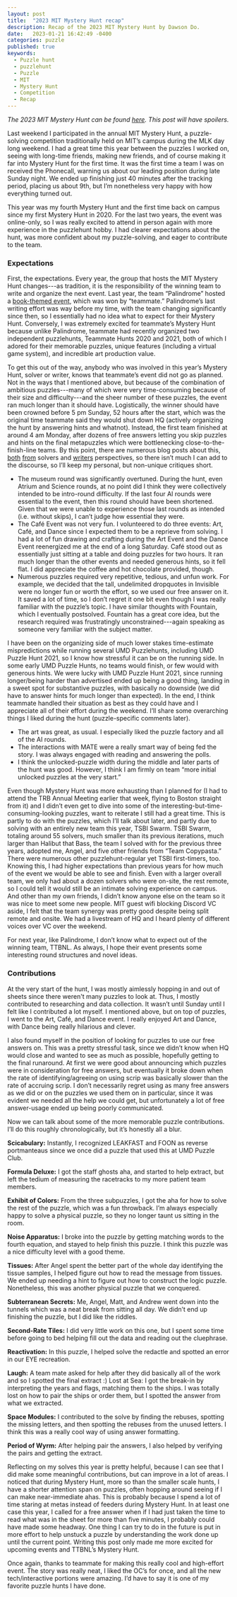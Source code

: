 ```yaml
---
layout: post
title:  "2023 MIT Mystery Hunt recap"
description: Recap of the 2023 MIT Mystery Hunt by Dawson Do.
date:   2023-01-21 16:42:49 -0400
categories: puzzle
published: true
keywords:
  - Puzzle hunt
  - puzzlehunt
  - Puzzle
  - MIT
  - Mystery Hunt
  - Competition
  - Recap
---
```


*The 2023 MIT Mystery Hunt can be found [here](https://interestingthings.museum/). This post will have spoilers.*

Last weekend I participated in the annual MIT Mystery Hunt, a puzzle-solving competition traditionally held on MIT’s campus during the MLK day long weekend. I had a great time this year between the puzzles I worked on, seeing with long-time friends, making new friends, and of course making it far into Mystery Hunt for the first time. It was the first time a team I was on received the Phonecall, warning us about our leading position during late Sunday night. We ended up finishing just 40 minutes after the tracking period, placing us about 9th, but I’m nonetheless very happy with how everything turned out.

This year was my fourth Mystery Hunt and the first time back on campus since my first Mystery Hunt in 2020. For the last two years, the event was online-only, so I was really excited to attend in person again with more experience in the puzzlehunt hobby. I had clearer expectations about the hunt, was more confident about my puzzle-solving, and eager to contribute to the team.

<!--excerpt-->

### Expectations

First, the expectations. Every year, the group that hosts the MIT Mystery Hunt changes---as tradition, it is the responsibility of the winning team to write and organize the next event. Last year, the team “Palindrome” hosted a [book-themed event](https://puzzles.mit.edu/2022/round/the-investigation/), which was won by “teammate.” Palindrome’s last writing effort was way before my time, with the team changing significantly since then, so I essentially had no idea what to expect for their Mystery Hunt. Conversely, I was extremely excited for teammate’s Mystery Hunt because unlike Palindrome, teammate had recently organized two independent puzzlehunts, Teammate Hunts 2020 and 2021, both of which I adored for their memorable puzzles, unique features (including a virtual game system), and incredible art production value.

To get this out of the way, anybody who was involved in this year’s Mystery Hunt, solver or writer, knows that teammate’s event did not go as planned. Not in the ways that I mentioned above, but because of the combination of ambitious puzzles---many of which were very time-consuming because of their size and difficulty---and the sheer number of these puzzles, the event ran much longer than it should have. Logistically, the winner should have been crowned before 5 pm Sunday, 52 hours after the start, which was the original time teammate said they would shut down HQ (actively organizing the hunt by answering hints and whatnot). Instead, the first team finished at around 4 am Monday, after dozens of free answers letting you skip puzzles and hints on the final metapuzzles which were bottlenecking close-to-the-finish-line teams. By this point, there are numerous blog posts about this, [both](https://puzzlvaria.wordpress.com/2023/01/17/2023-mystery-hunt-part-1-less-is-more/) [from](https://www.ericberlin.com/2023/01/20/how-hard-is-your-hunt/) solvers and [writers](http://fortenf.org/e/2023/01/18/mystery-hunt-2023.html) perspectives, so there isn’t much I can add to the discourse, so I’ll keep my personal, but non-unique critiques short.

* The museum round was significantly overtuned. During the hunt, even Atrium and Science rounds, at no point did I think they were collectively intended to be intro-round difficulty. If the last four AI rounds were essential to the event, then this round should have been shortened. Given that we were unable to experience those last rounds as intended (i.e. without skips), I can’t judge how essential they were.
* The Café Event was not very fun. I volunteered to do three events: Art, Café, and Dance since I expected them to be a reprieve from solving. I had a lot of fun drawing and crafting during the Art Event and the Dance Event reenergized me at the end of a long Saturday. Café stood out as essentially just sitting at a table and doing puzzles for two hours. It ran much longer than the other events and needed generous hints, so it fell flat. I did appreciate the coffee and hot chocolate provided, though.
* Numerous puzzles required very repetitive, tedious, and unfun work. For example, we decided that the tall, undelimited dropquotes in Invisible were no longer fun or worth the effort, so we used our free answer on it. It saved a lot of time, so I don’t regret it one bit even though I was really familiar with the puzzle’s topic. I have similar thoughts with Fountain, which I eventually postsolved. Fountain has a great core idea, but the research required was frustratingly unconstrained---again speaking as someone very familiar with the subject matter.

I have been on the organizing side of much lower stakes time-estimate mispredictions while running several UMD Puzzlehunts, including UMD Puzzle Hunt 2021, so I know how stressful it can be on the running side. In some early UMD Puzzle Hunts, no teams would finish, or few would with generous hints. We were lucky with UMD Puzzle Hunt 2021, since running longer/being harder than advertised ended up being a good thing, landing in a sweet spot for substantive puzzles, with basically no downside (we did have to answer hints for much longer than expected). In the end, I think teammate handled their situation as best as they could have and I appreciate all of their effort during the weekend. I’ll share some overarching things I liked during the hunt (puzzle-specific comments later).

* The art was great, as usual. I especially liked the puzzle factory and all of the AI rounds.
* The interactions with MATE were a really smart way of being fed the story. I was always engaged with reading and answering the polls.
* I think the unlocked-puzzle width during the middle and later parts of the hunt was good. However, I think I am firmly on team “more initial unlocked puzzles at the very start.”

Even though Mystery Hunt was more exhausting than I planned for (I had to attend the TRB Annual Meeting earlier that week, flying to Boston straight from it) and I didn’t even get to dive into some of the interesting-but-time-consuming-looking puzzles, want to reiterate I still had a great time. This is partly to do with the puzzles, which I’ll talk about later, and partly due to solving with an entirely new team this year, TSBI Swarm. TSBI Swarm, totaling around 55 solvers, much smaller than its previous iterations, much larger than Halibut that Bass, the team I solved with for the previous three years, adopted me, Angel, and five other friends from “Team Copypasta.” There were numerous other puzzlehunt-regular yet TSBI first-timers, too. Knowing this, I had higher expectations than previous years for how much of the event we would be able to see and finish. Even with a larger overall team, we only had about a dozen solvers who were on-site, the rest remote, so I could tell it would still be an intimate solving experience on campus. And other than my own friends, I didn’t know anyone else on the team so it was nice to meet some new people. MIT guest wifi blocking Discord VC aside, I felt that the team synergy was pretty good despite being split remote and onsite. We had a livestream of HQ and I heard plenty of different voices over VC over the weekend.

For next year, like Palindrome, I don’t know what to expect out of the winning team, TTBNL. As always, I hope their event presents some interesting round structures and novel ideas.

### Contributions

At the very start of the hunt, I was mostly aimlessly hopping in and out of sheets since there weren't many puzzles to look at. Thus, I mostly contributed to researching and data collection. It wasn’t until Sunday until I felt like I contributed a lot myself. I mentioned above, but on top of puzzles, I went to the Art, Café, and Dance event. I really enjoyed Art and Dance, with Dance being really hilarious and clever.

I also found myself in the position of looking for puzzles to use our free answers on. This was a pretty stressful task, since we didn’t know when HQ would close and wanted to see as much as possible, hopefully getting to the final runaround. At first we were good about announcing which puzzles were in consideration for free answers, but eventually it broke down when the rate of identifying/agreeing on using scrip was basically slower than the rate of accruing scrip. I don’t necessarily regret using as many free answers as we did or on the puzzles we used them on in particular, since it was evident we needed all the help we could get, but unfortunately a lot of free answer-usage ended up being poorly communicated.

Now we can talk about some of the more memorable puzzle contributions. I’ll do this roughly chronologically, but it’s honestly all a blur.

**Scicabulary:** Instantly, I recognized LEAKFAST and FOON as reverse portmanteaus since we once did a puzzle that used this at UMD Puzzle Club.

**Formula Deluxe:** I got the staff ghosts aha, and started to help extract, but left the tedium of measuring the racetracks to my more patient team members.

**Exhibit of Colors:** From the three subpuzzles, I got the aha for how to solve the rest of the puzzle, which was a fun throwback. I’m always especially happy to solve a physical puzzle, so they no longer taunt us sitting in the room.

**Noise Apparatus:** I broke into the puzzle by getting matching words to the fourth equation, and stayed to help finish this puzzle. I think this puzzle was a nice difficulty level with a good theme.

**Tissues:** After Angel spent the better part of the whole day identifying the tissue samples, I helped figure out how to read the message from tissues. We ended up needing a hint to figure out how to construct the logic puzzle. Nonetheless, this was another physical puzzle that we conquered.

**Subterranean Secrets:** Me, Angel, Matt, and Andrew went down into the tunnels which was a neat break from sitting all day. We didn’t end up finishing the puzzle, but I did like the riddles.

**Second-Rate Tiles:** I did very little work on this one, but I spent some time before going to bed helping fill out the data and reading out the cluephrase.

**Reactivation:** In this puzzle, I helped solve the redactle and spotted an error in our EYE recreation.

**Laugh:** A team mate asked for help after they did basically all of the work and so I spotted the final extract :)
Lost at Sea: I got the break-in by interpreting the years and flags, matching them to the ships. I was totally lost on how to pair the ships or order them, but I spotted the answer from what we extracted.

**Space Modules:** I contributed to the solve by finding the rebuses, spotting the missing letters, and then spotting the rebuses from the unused letters. I think this was a really cool way of using answer formatting.

**Period of Wyrm:** After helping pair the answers, I also helped by verifying the pairs and getting the extract.

Reflecting on my solves this year is pretty helpful, because I can see that I did make some meaningful contributions, but can improve in a lot of areas. I noticed that during Mystery Hunt, more so than the smaller scale hunts, I have a shorter attention span on puzzles, often hopping around seeing if I can make near-immediate ahas. This is probably because I spend a lot of time staring at metas instead of feeders during Mystery Hunt. In at least one case this year, I called for a free answer when if I had just taken the time to read what was in the sheet for more than five minutes, I probably could have made some headway. One thing I can try to do in the future is put in more effort to help unstuck a puzzle by understanding the work done up until the current point. Writing this post only made me more excited for upcoming events and TTBNL’s Mystery Hunt.

Once again, thanks to teammate for making this really cool and high-effort event. The story was really neat, I liked the OC’s for once, and all the new tech/interactive portions were amazing. I’d have to say it is one of my favorite puzzle hunts I have done.
